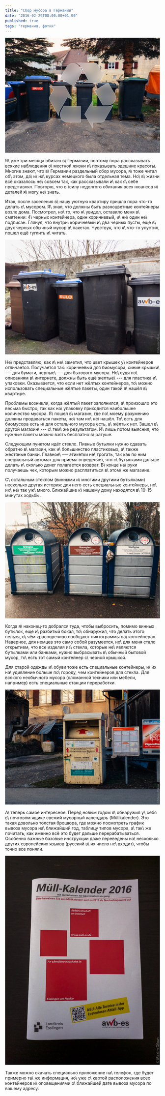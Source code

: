 ```yaml
---
title: "Сбор мусора в Германии"
date: "2016-02-29T08:00:00+01:00"
published: true
tags: "германия, фотки"
---
```


![](/images/photos/muell/muell-cover.jpg)

Я\ уже три месяца обитаю в\ Германии, поэтому пора рассказывать всякие
наблюдения о\ местной жизни и\ показывать здешние красоты. Многие знают, что
в\ Германии раздельный сбор мусора, я\ тоже читал об\ этом, да\ и\ на\ курсах
немецкого была отдельная тема. Но\ в\ жизни всё оказалось не\ совсем так, как
рассказывали и\ как я\ себе представлял. Повторю, что в \силу недолгого обитания
всех нюансов и\ деталей я\ могу не\ знать.

<!--more-->

Итак, после заселения в\ нашу уютную квартиру пришла пора что-то делать
с\ мусором. Я\ знал, что должны быть разноцветные контейнеры возле дома.
Посмотрел, но\ то, что я\ увидел, оставило меня в\ смятении: 4\ черных
контейнера, один коричневый, и\ ни\ один не\ подписан. Глянул, что внутри:
коричневый и\ два черных пусты, ещё в\ двух черных обычный мусор в\ пакетах.
Чувствуя, что я\ что-то упустил, пошел ещё гуглить и\ читать.

![Контейнеры возле дома](/images/photos/muell/muell-home.jpg)

Не\ представляю, как я\ не\ заметил, что цвет крышек у\ контейнеров отличается.
Получается так: коричневый для биомусора, синие крышки\ --- для бумаги,
черные\ --- для бытового мусора. Но\ судя по\ описаниям в\ интернете, должны
быть ещё желтые\ --- для пластика и\ упаковки. Оказывается, что если нет жёлтых
контейнеров, то\ можно использовать специальные жёлтые пакеты, один такой
я\ нашёл в\ квартире.

Проблемы возникли, когда жёлтый пакет заполнился, а\ произошло это весьма
быстро, так как на\ упаковку приходится наибольшее количество мусора. Я\ пошел
в\ магазин, где по\ моему разумению должны продаваться пакеты, но\ там
их\ не\ нашёл. То\ есть для биомусора есть и\ для остального мусора есть,
а\ жёлтых нет. Зашел в\ другой магазин\ --- с\ тем\ же результатом. И\ лишь
потом выяснил, что нужные пакеты можно взять бесплатно в\ ратуше.

Следующим пунктом идёт стекло. Пивные бутылки нужно сдавать обратно в\ магазин,
как и\ большинство пластиковых, а\ также жестяные банки. Главное\ --- этикетки
не\ трогать, так как по ним специальный автомат для приема определяет, что
с\ бутылками дальше делать и\ сколько денег полагается возврат. В\ конце
на\ руки получаешь чек, которым можно расплатиться в\ этом\ же магазине.

С\ остальным стеклом (винными и\ многими другими бутылками) несколько другая
история: для него есть специальные контейнеры, но\ их\ не\ так уж\ много.
Ближайшие к\ нашему дому находятся в\ 10-15 минутах ходьбы.

![](/images/photos/muell/muell-glass.jpg)

Когда я\ наконец-то добрался туда, чтобы выбросить, помимо винных бутылок, еще
и\ разбитый бокал, то\ обнаружил, что делать этого нельзя, о\ чём красноречиво
сообщают пиктограммы на\ контейнерах. Наверное, для немцев это само собой
разумеется, но\ для меня стало открытием, что все изделия из\ стекла, которые
не\ являются бутылками или банками, нужно выбрасывать в\ обычный бытовой мусор,
то\ есть тот самый контейнер с\ черной крышкой.

Для старой одежды и\ обуви тоже есть специальные контейнеры, и\ их
на\ удивление больше по\ городу, чем контейнеров для стекла. Для всякого
необычного мусора (сломанной техники или мебели, например) есть специальные
станции переработки.

![](/images/photos/muell/muell-kleidung.jpg)

А\ теперь самое интересное. Перед новым годом я\ обнаружил у\ себя в\ почтовом
ящике свежий мусорный календарь (Müllkalender). Это такая довольно толстая
брошюра, где можно посмотреть график вывоза мусора на\ ближайший год, таблицу
типов мусора, а\ так\ же почитать, как именно всё это будет дальше
перерабатываться. Особенно важные базовые инструкции даже переведены
на\ несколько других европейских языков (русский в\ их число не\ входит), чтобы
точно все поняли.

![](/images/photos/muell/muell-kalender.jpg)

Также можно скачать специально приложение на\ телефон, где будет примерно та\ же
информация, но\ уже с\ картой расположения всех контейнеров и\ оповещениями
о\ ближайшей дате вывоза мусора по вашему адресу.
